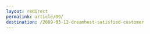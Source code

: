 ```yaml
---
layout: redirect
permalink: article/99/
destination: /2009-03-12-dreamhost-satisfied-customer
---
```

